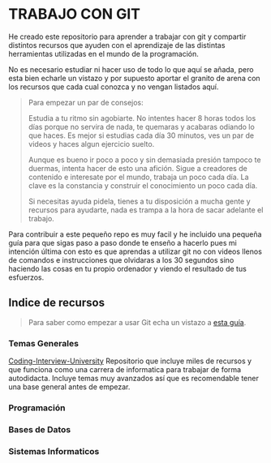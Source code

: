 # TRABAJO CON GIT

He creado este repositorio para aprender a trabajar con git y compartir distintos recursos que ayuden con el aprendizaje de las distintas herramientas utilizadas en el mundo de la programación.

No es necesario estudiar ni hacer uso de todo lo que aquí se añada, pero esta bien echarle un vistazo y por supuesto aportar el granito de arena con los recursos que cada cual conozca y no vengan listados aquí.

> Para empezar un par de consejos: 
>
> Estudia a tu ritmo sin agobiarte. No intentes hacer 8 horas todos los días porque no servira de nada, te quemaras y acabaras odiando lo que haces. Es mejor si estudias cada día 30 minutos, ves un par de videos y haces algun ejercicio suelto. 
>
> Aunque es bueno ir poco a poco y sin demasiada presión tampoco te duermas, intenta hacer de esto una afición. Sigue a creadores de contenido e interesate por el mundo, trabaja un poco cada día. La clave es la constancia y construir el conocimiento un poco cada día.
>
> Si necesitas ayuda pidela, tienes a tu disposición a mucha gente y recursos para ayudarte, nada es trampa a la hora de sacar adelante el trabajo.

Para contribuir a este pequeño repo es muy facil y he incluido una pequeña guía para que sigas paso a paso donde te enseño a hacerlo pues mi intención última con esto es que aprendas a utilizar git no con videos llenos de comandos e instrucciones que olvidaras a los 30 segundos sino haciendo las cosas en tu propio ordenador y viendo el resultado de tus esfuerzos. 

## Indice de recursos

> Para saber como empezar a usar Git echa un vistazo a [esta guía](.guia-git.md).

### Temas Generales
[Coding-Interview-University](https://github.com/jwasham/coding-interview-university)
Repositorio que incluye miles de recursos y que funciona como una carrera de informatica para trabajar de forma autodidacta. Incluye temas muy avanzados así que es recomendable tener una base general antes de empezar.

### Programación


### Bases de Datos


### Sistemas Informaticos

